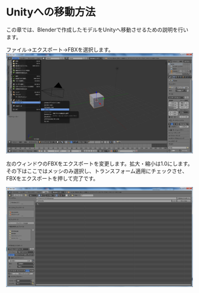 # Unityへの移動方法

この章では、Blenderで作成したモデルをUnityへ移動させるための説明を行います。

ファイル→エクスポート→FBXを選択します。![](/assets/export1.png)

左のウィンドウのFBXをエクスポートを変更します。拡大・縮小は1.0にします。その下はここではメッシのみ選択し、トランスフォーム適用にチェックさせ、FBXをエクスポートを押して完了です。

![](/assets/export2.png)

